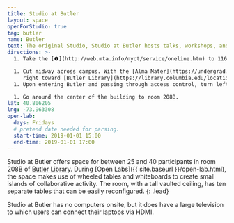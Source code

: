 ```yaml
---
title: Studio at Butler
layout: space
openForStudio: true
tag: butler
name: Butler
text: The original Studio, Studio at Butler hosts talks, workshops, and the Friday Open Lab.
directions: >-
  1. Take the [❶](http://web.mta.info/nyct/service/oneline.htm) to 116th St.  Columbia University.

  1. Cut midway across campus. With the [Alma Mater](https://undergrad.admissions.columbia.edu/photo/alma-mater-22) statue to your left, turn
     right toward [Butler Library](https://library.columbia.edu/locations/butler.html).
  1. Upon entering Butler and passing through access control, turn left.

  1. Go around the center of the building to room 208B.
lat: 40.806205
lng: -73.963308
open-lab:
  days: Fridays
  # pretend date needed for parsing.
  start-time: 2019-01-01 15:00
  end-time: 2019-01-01 17:00
---
```


Studio at Butler offers space for between 25 and 40 participants in room 208B
of [Butler Library](https://library.columbia.edu/locations/butler.html). During
[Open Labs]({{ site.baseurl }}/open-lab.html), the space makes use of wheeled tables and whiteboards to create
small islands of collaborative activity. The room, with a tall vaulted ceiling, has ten separate tables that can be easily reconfigured.
{: .lead}

Studio at Butler has no computers onsite, but it does have a large television
to which users can connect their laptops via HDMI. 

